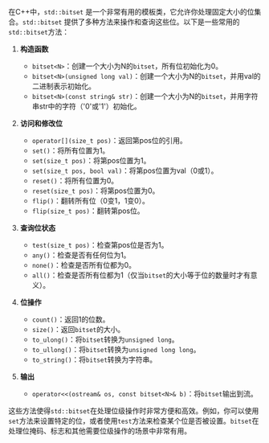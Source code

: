 在C++中，`std::bitset` 是一个非常有用的模板类，它允许你处理固定大小的位集合。`std::bitset` 提供了多种方法来操作和查询这些位。以下是一些常用的`std::bitset`方法：

1. **构造函数**
   - `bitset<N>`：创建一个大小为N的`bitset`，所有位初始化为0。
   - `bitset<N>(unsigned long val)`：创建一个大小为N的`bitset`，并用val的二进制表示初始化。
   - `bitset<N>(const string& str)`：创建一个大小为N的`bitset`，并用字符串str中的字符（'0'或'1'）初始化。

2. **访问和修改位**
   - `operator[](size_t pos)`：返回第pos位的引用。
   - `set()`：将所有位置为1。
   - `set(size_t pos)`：将第pos位置为1。
   - `set(size_t pos, bool val)`：将第pos位置为val（0或1）。
   - `reset()`：将所有位置为0。
   - `reset(size_t pos)`：将第pos位置为0。
   - `flip()`：翻转所有位（0变1，1变0）。
   - `flip(size_t pos)`：翻转第pos位。

3. **查询位状态**
   - `test(size_t pos)`：检查第pos位是否为1。
   - `any()`：检查是否有任何位为1。
   - `none()`：检查是否所有位都为0。
   - `all()`：检查是否所有位都为1（仅当`bitset`的大小等于位的数量时才有意义）。

4. **位操作**
   - `count()`：返回1的位数。
   - `size()`：返回`bitset`的大小。
   - `to_ulong()`：将`bitset`转换为`unsigned long`。
   - `to_ullong()`：将`bitset`转换为`unsigned long long`。
   - `to_string()`：将`bitset`转换为字符串。

5. **输出**
   - `operator<<(ostream& os, const bitset<N>& b)`：将`bitset`输出到流。

这些方法使得`std::bitset`在处理位级操作时非常方便和高效。例如，你可以使用`set`方法来设置特定的位，或者使用`test`方法来检查某个位是否被设置。`bitset`在处理位掩码、标志和其他需要位级操作的场景中非常有用。